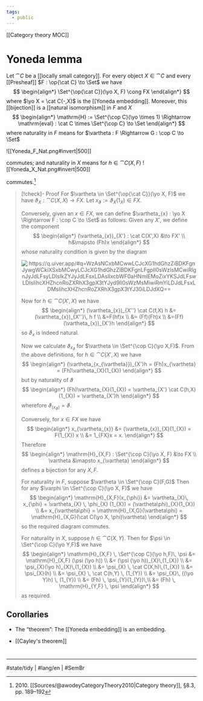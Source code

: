 ```yaml
---
tags:
  - public
---
```

[[Category theory MOC]]
# Yoneda lemma

Let $\cat C$ be a [[locally small category]].
For every object $X \in \cat C$ and every [[Presheaf]] $F : \op{\cat C} \to \Set$
we have
$$
\begin{align*}
 \Set^{\op{\cat C}}(\yo X, F) \cong FX
\end{align*}
$$
where $\yo X = \cat C(-,X)$ is the [[Yoneda embedding]].
Moreover, this [[bijection]] is a [[natural isomorphism]] in $F$ and $X$
$$
\begin{align*}
\mathrm{H} := \Set^{\cop C}(\yo \times 1) \Rightarrow \mathrm{eval} : \cat C \times \Set^{\cop C} \to \Set
\end{align*}
$$
where naturality in $F$ means for $\vartheta : F \Rightarrow G : \cop C \to \Set$

![[Yoneda_F_Nat.png#invert|500]]

commutes; and naturality in $X$ means for $h \in \cat C(X,F)$
![[Yoneda_X_Nat.png#invert|500]]

commutes.[^2010]

> [!check]- Proof
> For $\vartheta \in \Set^{\op{\cat C}}(\yo X, F)$ we have $\vartheta_{X} : \cat C(X,X) \to FX$.
> Let $x_{\vartheta} := \vartheta_{X}(1_{X}) \in FX$.
> 
> Conversely, given an $x \in FX$, we can define $\vartheta_{x} : \yo X \Rightarrow F : \cop C \to \Set$ as follows:
> Given any $X'$, we define the component
> $$
> \begin{align*}
> (\vartheta_{x})_{X'} : \cat C(X',X) &\to FX' \\
> h&\mapsto (Fh)x
> \end{align*}
> $$
> whose naturality condition is given by the diagram
> 
> <p align="center"><img align="center" src="https://i.upmath.me/svg/%0A%5Cusetikzlibrary%7Bcalc%7D%0A%5Cusetikzlibrary%7Bdecorations.pathmorphing%7D%0A%5Ctikzset%7Bcurve%2F.style%3D%7Bsettings%3D%7B%231%7D%2Cto%20path%3D%7B(%5Ctikztostart)%0A%20%20%20%20..%20controls%20(%24(%5Ctikztostart)!%5Cpv%7Bpos%7D!(%5Ctikztotarget)!%5Cpv%7Bheight%7D!270%3A(%5Ctikztotarget)%24)%0A%20%20%20%20and%20(%24(%5Ctikztostart)!1-%5Cpv%7Bpos%7D!(%5Ctikztotarget)!%5Cpv%7Bheight%7D!270%3A(%5Ctikztotarget)%24)%0A%20%20%20%20..%20(%5Ctikztotarget)%5Ctikztonodes%7D%7D%2C%0A%20%20%20%20settings%2F.code%3D%7B%5Ctikzset%7Bquiver%2F.cd%2C%231%7D%0A%20%20%20%20%20%20%20%20%5Cdef%5Cpv%23%231%7B%5Cpgfkeysvalueof%7B%2Ftikz%2Fquiver%2F%23%231%7D%7D%7D%2C%0A%20%20%20%20quiver%2F.cd%2Cpos%2F.initial%3D0.35%2Cheight%2F.initial%3D0%7D%0A%25%20TikZ%20arrowhead%2Ftail%20styles.%0A%5Ctikzset%7Btail%20reversed%2F.code%3D%7B%5Cpgfsetarrowsstart%7Btikzcd%20to%7D%7D%7D%0A%5Ctikzset%7B2tail%2F.code%3D%7B%5Cpgfsetarrowsstart%7BImplies%5Breversed%5D%7D%7D%7D%0A%5Ctikzset%7B2tail%20reversed%2F.code%3D%7B%5Cpgfsetarrowsstart%7BImplies%7D%7D%7D%0A%25%20TikZ%20arrow%20styles.%0A%5Ctikzset%7Bno%20body%2F.style%3D%7B%2Ftikz%2Fdash%20pattern%3Don%200%20off%201mm%7D%7D%0A%25%20https%3A%2F%2Fq.uiver.app%2F%23q%3DWzAsNCxbMCwwLCJcXG1hdGhzZiBDKFgnJywgWCkiXSxbMCwyLCJcXG1hdGhzZiBDKFgnLFgpIl0sWzIsMCwiRlgnJyJdLFsyLDIsIkZYJyJdLFsxLDAsIlxcbWF0aHNmIEMoZixYKSJdLFswLDIsIihcXHZhcnRoZXRhX3gpX3tYJyd9Il0sWzMsMiwiRmYiLDJdLFsxLDMsIihcXHZhcnRoZXRhX3gpX3tYJ30iLDJdXQ%3D%3D%0A%5Cbegin%7Btikzcd%7D%0A%09%7B%5Cmathsf%20C(X''%2C%20X)%7D%20%26%26%20%7BFX''%7D%20%5C%5C%0A%09%5C%5C%0A%09%7B%5Cmathsf%20C(X'%2CX)%7D%20%26%26%20%7BFX'%7D%0A%09%5Carrow%5B%22%7B(%5Cvartheta_x)_%7BX''%7D%7D%22%2C%20from%3D1-1%2C%20to%3D1-3%5D%0A%09%5Carrow%5B%22%7B%5Cmathsf%20C(f%2CX)%7D%22%2C%20from%3D3-1%2C%20to%3D1-1%5D%0A%09%5Carrow%5B%22%7B(%5Cvartheta_x)_%7BX'%7D%7D%22'%2C%20from%3D3-1%2C%20to%3D3-3%5D%0A%09%5Carrow%5B%22Ff%22'%2C%20from%3D3-3%2C%20to%3D1-3%5D%0A%5Cend%7Btikzcd%7D%0A#invert" alt="https://q.uiver.app/#q=WzAsNCxbMCwwLCJcXG1hdGhzZiBDKFgnJywgWCkiXSxbMCwyLCJcXG1hdGhzZiBDKFgnLFgpIl0sWzIsMCwiRlgnJyJdLFsyLDIsIkZYJyJdLFsxLDAsIlxcbWF0aHNmIEMoZixYKSJdLFswLDIsIihcXHZhcnRoZXRhX3gpX3tYJyd9Il0sWzMsMiwiRmYiLDJdLFsxLDMsIihcXHZhcnRoZXRhX3gpX3tYJ30iLDJdXQ==" /></p>
> 
> Now for $h \in \cat C(X',X)$ we have
> $$
> \begin{align*}
> (\vartheta_{x})_{X''} \cat C(f,X)  h 
> &= (\vartheta_{x})_{X''}\, h f \\
> &=F(hf)x \\
> &= (Ff)(Fh)x \\
> &=(Ff) (\vartheta_{x})_{X'}h
> \end{align*}
> $$
> so $\vartheta_{x}$ is indeed natural.
> 
> Now we calculate $\vartheta_{x_{\vartheta}}$ for $\vartheta \in \Set^{\cop C}(\yo X,F)$.
> From the above definitions, for $h \in \cat C(X',X)$ we have
> $$
> \begin{align*}
> (\vartheta_{x_{\vartheta}})_{X'}h = (Fh)x_{\vartheta} = (Fh)\vartheta_{X}(1_{X})
> \end{align*}
> $$
> but by naturality of $\vartheta$ 
> $$
> \begin{align*}
> (Fh)\vartheta_{X}(1_{X}) = \vartheta_{X'} \cat C(h,X)(1_{X}) = \vartheta_{X'}h
> \end{align*}
> $$
> wherefore $\vartheta_{(x_{\vartheta})}=\vartheta$.
> 
> Conversely, for $x \in FX$ we have
> $$
> \begin{align*}
> x_{\vartheta_{x}} &= (\vartheta_{x})_{X}(1_{X}) = F(1_{X}) x \\
> &= 1_{FX}x = x.
> \end{align*}
> $$
> Therefore
> $$
> \begin{align*}
> \mathrm{H}_{X,F} : \Set^{\cop C}(\yo X, F) &\to FX \\
> \vartheta &\mapsto x_{\vartheta}
> \end{align*}
> $$
> defines a bijection for any $X,F$.
> 
> For naturality in $F$, suppose $\vartheta \in \Set^{\cop C}(F,G)$
> Then for any $\varphi \in \Set^{\cop C}(\yo X, F)$ we have
> $$
> \begin{align*}
> \mathrm{H}_{X,F}(x_{\phi}) &= \vartheta_{X}\, x_{\phi} = \vartheta_{X} \, \phi_{X} (1_{X}) = (\vartheta\phi)_{X}(1_{X}) \\
> &= x_{\vartheta\phi} = \mathrm{H}_{X,G}(\vartheta\phi) 
> = \mathrm{H}_{X,G}(\cat C(\yo X, \phi)\vartheta)
> \end{align*}
> $$
> so the required diagram commutes.
> 
> For naturality in $X$, suppose $h \in \cat C(X,Y)$.
> Then for $\psi \in \Set^{\cop C}(\yo Y,F)$ we have
> $$
> \begin{align*}
> \mathrm{H}_{X,F} \, \Set^{\cop C}(\yo h,F)\, \psi 
> &= \mathrm{H}_{X,F} (\psi (\yo h)) \\
> &= (\psi (\yo h))_{X}\,(1_{X}) \\
> &= \psi_{X}(\yo h)_{X}\,(1_{X}) \\
> &= \psi_{X} \, \cat C(X,h)\,(1_{X}) \\
> &= \psi_{X}(h) \\
> &= \psi_{X} \, \cat C(h,Y) \, (1_{Y}) \\
> &= \psi_{X}\, ((\yo Y)h) \, (1_{Y}) \\
> &= (Fh) \, \psi_{Y}(1_{Y})\,\\
> &= (Fh) \, \mathrm{H}_{Y,F} \, \psi
> \end{align*}
> $$
> as required. <span class="QED"/>

## Corollaries

- The “theorem”: The [[Yoneda embedding]] is an embedding.
- [[Cayley's theorem]]

  [^2010]: 2010\. [[Sources/@awodeyCategoryTheory2010|Category theory]], §8.3, pp. 189–192

#
---
#state/tidy | #lang/en | #SemBr
